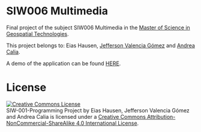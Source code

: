 SIW006 Multimedia
===================

Final project of the subject SIW006 Multimedia in the <a href="http://mastergeotech.info/" alt="Master's web page">Master of Science in Geospatial Technologies</a>.

This project belongs to: Eias Hausen, <a href="http://co.linkedin.com/pub/jefferson-valencia-g%C3%B3mez/27/ba8/402" alt="Jefferson Valencia Gómez profile">Jefferson Valencia Gómez</a> and <a href="http://andreacalia.github.io/" alt="Andrea Calia's home">Andrea Calia</a>.

A demo of the application can be found <a href="http://andreacalia.github.io/siw-006-multimedia/">HERE</a>.

License
===================
<a rel="license" href="http://creativecommons.org/licenses/by-nc-sa/4.0/"><img alt="Creative Commons License" style="border-width:0" src="https://i.creativecommons.org/l/by-nc-sa/4.0/88x31.png" /></a><br /><span xmlns:dct="http://purl.org/dc/terms/" property="dct:title">SIW-001-Programming Project</span> by <span xmlns:cc="http://creativecommons.org/ns#" property="cc:attributionName">Eias Hausen, Jefferson Valencia Gómez and Andrea Calia</span> is licensed under a <a rel="license" href="http://creativecommons.org/licenses/by-nc-sa/4.0/">Creative Commons Attribution-NonCommercial-ShareAlike 4.0 International License</a>.
